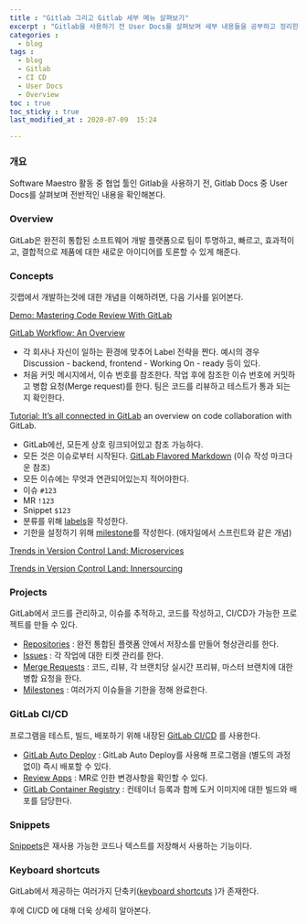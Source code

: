 ```yaml
---
title : "Gitlab 그리고 Gitlab 세부 메뉴 살펴보기"
excerpt : "Gitlab을 사용하기 전 User Docs를 살펴보며 세부 내용들을 공부하고 정리한다"
categories : 
  - blog
tags :
  - blog
  - Gitlab
  - CI CD
  - User Docs
  - Overview
toc : true
toc_sticky : true
last_modified_at : 2020-07-09  15:24

---
```


### 개요

Software Maestro 활동 중 협업 툴인 Gitlab을 사용하기 전, Gitlab Docs 중 User Docs를 살펴보며 전반적인 내용을 확인해본다.

### Overview

GitLab은 완전히 통합된 소프트웨어 개발 플랫폼으로 팀이 투명하고, 빠르고, 효과적이고, 결합적으로 제품에 대한 새로운 아이디어를 토론할 수 있게 해준다.

### Concepts

깃랩에서 개발하는것에 대한 개념을 이해하려면, 다음 기사를 읽어본다.

[Demo: Mastering Code Review With GitLab](https://about.gitlab.com/blog/2017/03/17/demo-mastering-code-review-with-gitlab/)

[GitLab Workflow: An Overview](https://about.gitlab.com/blog/2016/10/25/gitlab-workflow-an-overview/#gitlab-workflow-use-case-scenario)

- 각 회사나 자신이 일하는 환경에 맞추어 Label 전략을 짠다. 예시의 경우 Discussion - backend, frontend - Working On - ready 등이 있다.
- 처음 커밋 메시지에서, 이슈 번호를 참조한다. 작업 후에 참조한 이슈 번호에 커밋하고 병합 요청(Merge request)를 한다. 팀은 코드를 리뷰하고 테스트가 통과 되는지 확인한다.

[Tutorial: It’s all connected in GitLab](https://about.gitlab.com/blog/2016/03/08/gitlab-tutorial-its-all-connected/) an overview on code collaboration with GitLab.

- GitLab에선, 모든게 상호 링크되어있고 참조 가능하다.
- 모든 것은 이슈로부터 시작된다. [GitLab Flavored Markdown](http://doc.gitlab.com/ce/markdown/markdown.html) (이슈 작성 마크다운 참조)
- 모든 이슈에는 무엇과 연관되어있는지 적어야한다.
- 이슈 `#123`
- MR `!123`
- Snippet `$123`
- 분류를 위해  [labels](http://doc.gitlab.com/ce/workflow/labels.html#sts=Labels)을 작성한다.
- 기한을 설정하기 위해 [milestone](http://doc.gitlab.com/ce/workflow/milestones.html)를 작성한다. (애자일에서 스프린트와 같은 개념)

[Trends in Version Control Land: Microservices](https://about.gitlab.com/blog/2016/08/16/trends-in-version-control-land-microservices/)

[Trends in Version Control Land: Innersourcing](https://about.gitlab.com/blog/2016/07/07/trends-version-control-innersourcing/)

### Projects

GitLab에서 코드를 관리하고, 이슈를 추적하고, 코드를 작성하고, CI/CD가 가능한 프로젝트를 만들 수 있다.

- [Repositories](https://docs.gitlab.com/ee/user/project/repository/index.html) : 완전 통합된 플랫폼 안에서 저장소를 만들어 형상관리를 한다.
- [Issues](https://docs.gitlab.com/ee/user/project/issues/index.html) : 각 작업에 대한 티켓 관리를 한다.
- [Merge Requests](https://docs.gitlab.com/ee/user/project/merge_requests/index.html) : 코드, 리뷰, 각 브랜치당 실시간 프리뷰, 마스터 브랜치에 대한 병합 요청을 한다.
- [Milestones](https://docs.gitlab.com/ee/user/project/milestones/index.html) : 여러가지 이슈들을 기한을 정해 완료한다.

### GitLab CI/CD

프로그램을 테스트, 빌드, 배포하기 위해 내장된 [GitLab CI/CD](https://docs.gitlab.com/ee/ci/README.html) 를 사용한다.

- [GitLab Auto Deploy](https://docs.gitlab.com/ee/topics/autodevops/stages.html#auto-deploy) : GitLab Auto Deploy를 사용해 프로그램을 (별도의 과정 없이) 즉시 배포할 수 있다.
- [Review Apps](https://docs.gitlab.com/ee/ci/review_apps/index.html) : MR로 인한 변경사항을 확인할 수 있다.
- [GitLab Container Registry](https://docs.gitlab.com/ee/user/packages/container_registry/index.html) : 컨테이너 등록과 함께 도커 이미지에 대한 빌드와 배포를 담당한다.

### Snippets

[Snippets](https://docs.gitlab.com/ee/user/snippets.html)은 재사용 가능한 코드나 텍스트를 저장해서 사용하는 기능이다.

### Keyboard shortcuts

GitLab에서 제공하는 여러가지 단축키([keyboard shortcuts](https://docs.gitlab.com/ee/user/shortcuts.html) )가 존재한다.

후에 CI/CD 에 대해 더욱 상세히 알아본다.



